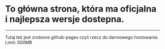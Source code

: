 # To główna strona, która ma oficjalna i najlepsza wersje dostepna.  
---
Tutaj też jest zrobione github-pages czyli rzecz do darmowego hostowania.
Limit: 500MB 

